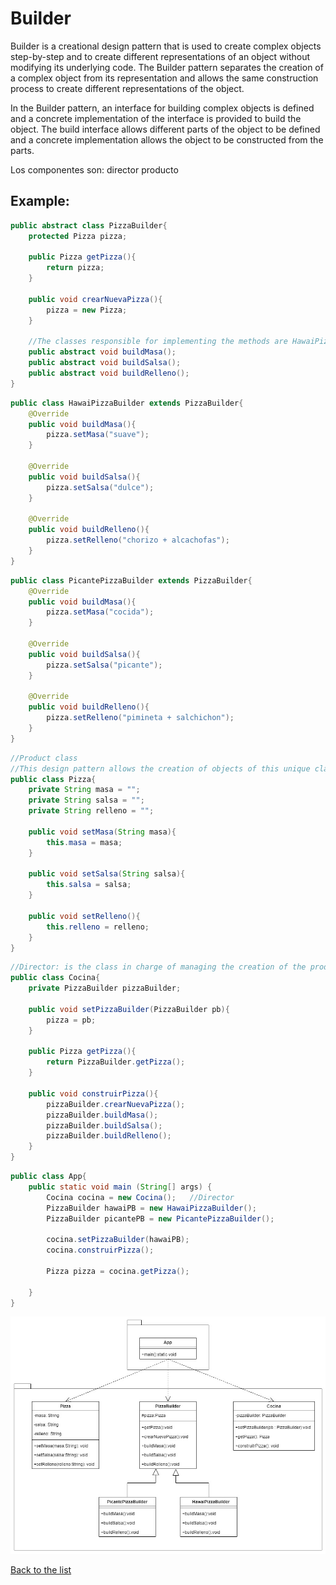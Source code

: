 # Builder
Builder is a creational design pattern that is used to create complex objects step-by-step and to create different representations of an object without modifying its underlying code. The Builder pattern separates the creation of a complex object from its representation and allows the same construction process to create different representations of the object.

In the Builder pattern, an interface for building complex objects is defined and a concrete implementation of the interface is provided to build the object. The build interface allows different parts of the object to be defined and a concrete implementation allows the object to be constructed from the parts.

Los componentes son:
director 
producto  


## Example:

```Java 
public abstract class PizzaBuilder{
    protected Pizza pizza;
    
    public Pizza getPizza(){
        return pizza;
    }
    
    public void crearNuevaPizza(){
        pizza = new Pizza;
    }
    
    //The classes responsible for implementing the methods are HawaiPizzaBuilder and PicantePizzaBuilder
    public abstract void buildMasa();
    public abstract void buildSalsa();
    public abstract void buildRelleno();
}
```

```Java 
public class HawaiPizzaBuilder extends PizzaBuilder{
    @Override
    public void buildMasa(){
        pizza.setMasa("suave");
    }
    
    @Override
    public void buildSalsa(){
        pizza.setSalsa("dulce");
    }
    
    @Override
    public void buildRelleno(){
        pizza.setRelleno("chorizo + alcachofas");
    }
}
```

```Java 
public class PicantePizzaBuilder extends PizzaBuilder{
    @Override
    public void buildMasa(){
        pizza.setMasa("cocida");
    }
    
    @Override
    public void buildSalsa(){
        pizza.setSalsa("picante");
    }
    
    @Override
    public void buildRelleno(){
        pizza.setRelleno("pimineta + salchichon");
    }
}
```

```Java 
//Product class
//This design pattern allows the creation of objects of this unique class.
public class Pizza{
    private String masa = "";
    private String salsa = "";
    private String relleno = "";
    
    public void setMasa(String masa){
        this.masa = masa;
    }
    
    public void setSalsa(String salsa){
        this.salsa = salsa;
    }
    
    public void setRelleno(){
        this.relleno = relleno;
    }
}
```

```Java 
//Director: is the class in charge of managing the creation of the product
public class Cocina{
    private PizzaBuilder pizzaBuilder;
    
    public void setPizzaBuilder(PizzaBuilder pb){
        pizza = pb;
    }
    
    public Pizza getPizza(){
        return PizzaBuilder.getPizza();
    }
    
    public void construirPizza(){
        pizzaBuilder.crearNuevaPizza();
        pizzaBuilder.buildMasa();
        pizzaBuilder.buildSalsa();
        pizzaBuilder.buildRelleno();
    }
}
```

```Java 
public class App{
    public static void main (String[] args) {
        Cocina cocina = new Cocina();   //Director
        PizzaBuilder hawaiPB = new HawaiPizzaBuilder();
        PizzaBuilder picantePB = new PicantePizzaBuilder();
        
        cocina.setPizzaBuilder(hawaiPB);
        cocina.construirPizza();
        
        Pizza pizza = cocina.getPizza();
        
    }
}
```
<p align="center">
    <img src="../../classDiagrams/Builder.jpg">
</p>

[Back to the list](./README.md)